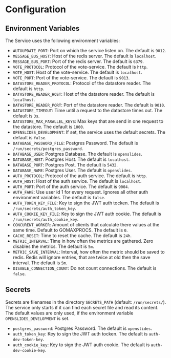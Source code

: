 <!--- Code generated with go generate ./... DO NOT EDIT. --->
# Configuration

## Environment Variables

The Service uses the following environment variables:

* `AUTOUPDATE_PORT`: Port on which the service listen on. The default is `9012`.
* `MESSAGE_BUS_HOST`: Host of the redis server. The default is `localhost`.
* `MESSAGE_BUS_PORT`: Port of the redis server. The default is `6379`.
* `VOTE_PROTOCOL`: Protocol of the vote-service. The default is `http`.
* `VOTE_HOST`: Host of the vote-service. The default is `localhost`.
* `VOTE_PORT`: Port of the vote-service. The default is `9013`.
* `DATASTORE_READER_PROTOCOL`: Protocol of the datastore reader. The default is `http`.
* `DATASTORE_READER_HOST`: Host of the datastore reader. The default is `localhost`.
* `DATASTORE_READER_PORT`: Port of the datastore reader. The default is `9010`.
* `DATASTORE_TIMEOUT`: Time until a request to the datastore times out. The default is `3s`.
* `DATASTORE_MAX_PARALLEL_KEYS`: Max keys that are send in one request to the datastore. The default is `1000`.
* `OPENSLIDES_DEVELOPMENT`: If set, the service uses the default secrets. The default is `false`.
* `DATABASE_PASSWORD_FILE`: Postgres Password. The default is `/run/secrets/postgres_password`.
* `DATABASE_USER`: Postgres Database. The default is `openslides`.
* `DATABASE_HOST`: Postgres Host. The default is `localhost`.
* `DATABASE_PORT`: Postgres Post. The default is `5432`.
* `DATABASE_NAME`: Postgres User. The default is `openslides`.
* `AUTH_PROTOCOL`: Protocol of the auth service. The default is `http`.
* `AUTH_HOST`: Host of the auth service. The default is `localhost`.
* `AUTH_PORT`: Port of the auth service. The default is `9004`.
* `AUTH_FAKE`: Use user id 1 for every request. Ignores all other auth environment variables. The default is `false`.
* `AUTH_TOKEN_KEY_FILE`: Key to sign the JWT auth tocken. The default is `/run/secrets/auth_token_key`.
* `AUTH_COOKIE_KEY_FILE`: Key to sign the JWT auth cookie. The default is `/run/secrets/auth_cookie_key`.
* `CONCURENT_WORKER`: Amount of clients that calculate there values at the same time. Default to GOMAXPROCS. The default is `0`.
* `CACHE_RESET`: Time to reset the cache. The default is `24h`.
* `METRIC_INTERVAL`: Time in how often the metrics are gathered. Zero disables the metrics. The default is `5m`.
* `METRIC_SAVE_INTERVAL`: Interval, how often the metric should be saved to redis. Redis will ignore entries, that are twice at old then the save interval. The default is `5m`.
* `DISABLE_CONNECTION_COUNT`: Do not count connections. The default is `false`.


## Secrets

Secrets are filenames in the directory `SECRETS_PATH` (default: `/run/secrets/`). 
The service only starts if it can find each secret file and read its content. 
The default values are only used, if the environment variable `OPENSLIDES_DEVELOPMENT` is set.

* `postgres_password`: Postgres Password. The default is `openslides`.
* `auth_token_key`: Key to sign the JWT auth tocken. The default is `auth-dev-token-key`.
* `auth_cookie_key`: Key to sign the JWT auth cookie. The default is `auth-dev-cookie-key`.
